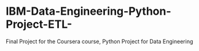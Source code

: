 # IBM-Data-Engineering-Python-Project-ETL-
Final Project for the Coursera course, Python Project for Data Engineering
